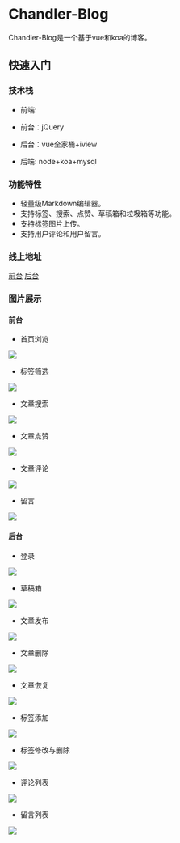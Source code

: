 # Chandler-Blog
Chandler-Blog是一个基于vue和koa的博客。

## 快速入门
### 技术栈

* 前端:
* 前台：jQuery
* 后台：vue全家桶+iview

* 后端: node+koa+mysql

### 功能特性
* 轻量级Markdown编辑器。
* 支持标签、搜索、点赞、草稿箱和垃圾箱等功能。
* 支持标签图片上传。
* 支持用户评论和用户留言。

### 线上地址
[前台](https://blog.caodj.cn)
[后台](https://blog.caodj.cn/admin#/)

### 图片展示
#### 前台

* 首页浏览

![](https://user-gold-cdn.xitu.io/2019/5/13/16aaf5dcd882eccd?w=900&h=442&f=gif&s=3029482)
* 标签筛选

![](https://user-gold-cdn.xitu.io/2019/5/13/16aaf5e16ebd4125?w=900&h=437&f=gif&s=4175802)
* 文章搜索

![](https://user-gold-cdn.xitu.io/2019/5/13/16aaf667f3d8ea48?w=850&h=413&f=gif&s=2733176)
* 文章点赞

![](https://user-gold-cdn.xitu.io/2019/5/13/16aaf6485c9266be?w=850&h=414&f=gif&s=4606322)
* 文章评论

![](https://user-gold-cdn.xitu.io/2019/5/13/16aaf673db097d7c?w=850&h=413&f=gif&s=4072547)
* 留言

![](https://user-gold-cdn.xitu.io/2019/5/13/16aaf67a4c76c6fa?w=850&h=406&f=gif&s=3911041)

#### 后台
* 登录

![](https://user-gold-cdn.xitu.io/2019/5/13/16aaf8a9fb09715f?w=850&h=413&f=gif&s=670048)
* 草稿箱

![](https://user-gold-cdn.xitu.io/2019/5/13/16aaf8ad0cad6c30?w=850&h=416&f=gif&s=1109046)
* 文章发布

![](https://user-gold-cdn.xitu.io/2019/5/13/16aaf8b193467f58?w=850&h=413&f=gif&s=1171316)
* 文章删除

![](https://user-gold-cdn.xitu.io/2019/5/13/16aaf9c255789846?w=1914&h=896&f=gif&s=1267324)
* 文章恢复

![](https://user-gold-cdn.xitu.io/2019/5/13/16aaf9cb279c538f?w=1914&h=896&f=gif&s=1022148)
* 标签添加

![](https://user-gold-cdn.xitu.io/2019/5/13/16aaf9d249abe253?w=1918&h=896&f=gif&s=916141)
* 标签修改与删除

![](https://user-gold-cdn.xitu.io/2019/5/13/16aaf9d86bf29d16?w=1918&h=896&f=gif&s=1612232)
* 评论列表

![](https://user-gold-cdn.xitu.io/2019/5/13/16aaf9e064494a5f?w=1918&h=896&f=gif&s=1990592)
* 留言列表

![](https://user-gold-cdn.xitu.io/2019/5/13/16aaf9e56b68d9cf?w=1918&h=896&f=gif&s=1605871)

